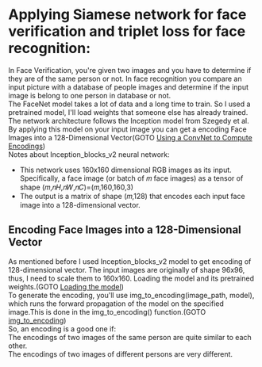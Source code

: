 # Applying Siamese network for face verification and triplet loss for face recognition: <br />
In Face Verification, you're given two images and you have to determine if they are of the same person or not. In face recognition you compare an input picture with a database of people images and determine if the input image is belong to one person in database or not.<br />
The FaceNet model takes a lot of data and a long time to train. So I used a pretrained model, I'll load weights that someone else has already trained. The network architecture follows the Inception model from Szegedy et al. By applying this model on your input image you can get a encoding Face Images into a 128-Dimensional Vector(GOTO [Using a ConvNet to Compute Encodings](https://github.com/Afsaneh-Karami/Neural-Networks-and-Deep-Learning/blob/main/Face%20verification%20and%20face%20recognition/Inception_blocks_v2)) <br />
 Notes about Inception_blocks_v2 neural network: <br />
* This network uses 160x160 dimensional RGB images as its input. Specifically, a face image (or batch of 𝑚 face images) as a tensor of shape (𝑚,𝑛𝐻,𝑛𝑊,𝑛𝐶)=(𝑚,160,160,3)
* The output is a matrix of shape (𝑚,128) that encodes each input face image into a 128-dimensional vector.
## Encoding Face Images into a 128-Dimensional Vector
As mentioned before I used Inception_blocks_v2 model to get encoding of 128-dimensional vector. The input images are originally of shape 96x96, thus, I need to scale them to 160x160. Loading the model and its pretrained weights.(GOTO [Loading the model](https://github.com/Afsaneh-Karami/Neural-Networks-and-Deep-Learning/blob/main/Face%20verification%20and%20face%20recognition/Loading%20the%20model)) <br />
To generate the encoding, you'll use img_to_encoding(image_path, model), which runs the forward propagation of the model on the specified image.This is done in the img_to_encoding() function.(GOTO [img_to_encoding](https://github.com/Afsaneh-Karami/Neural-Networks-and-Deep-Learning/blob/main/Face%20verification%20and%20face%20recognition/img_to_encoding)) <br />
So, an encoding is a good one if:<br />
The encodings of two images of the same person are quite similar to each other.<br />
The encodings of two images of different persons are very different.<br />



